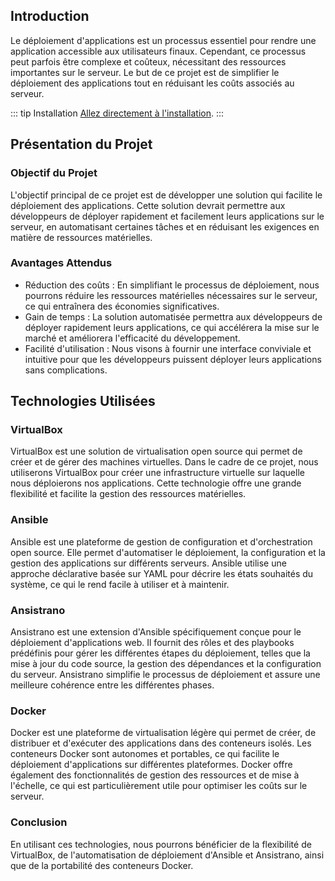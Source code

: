 ## Introduction
Le déploiement d'applications est un processus essentiel pour rendre une application accessible aux utilisateurs finaux. Cependant, ce processus peut parfois être complexe et coûteux, nécessitant des ressources importantes sur le serveur. Le but de ce projet est de simplifier le déploiement des applications tout en réduisant les coûts associés au serveur.

::: tip Installation
[Allez directement à l'installation](/instalation_VirtualBox).
:::


## Présentation du Projet

###  Objectif du Projet
L'objectif principal de ce projet est de développer une solution qui facilite le déploiement des applications. Cette solution devrait permettre aux développeurs de déployer rapidement et facilement leurs applications sur le serveur, en automatisant certaines tâches et en réduisant les exigences en matière de ressources matérielles.



### Avantages Attendus
- Réduction des coûts : En simplifiant le processus de déploiement, nous pourrons réduire les ressources matérielles nécessaires sur le serveur, ce qui entraînera des économies significatives.
- Gain de temps : La solution automatisée permettra aux développeurs de déployer rapidement leurs applications, ce qui accélérera la mise sur le marché et améliorera l'efficacité du développement.
- Facilité d'utilisation : Nous visons à fournir une interface conviviale et intuitive pour que les développeurs puissent déployer leurs applications sans complications.



## Technologies Utilisées

###  VirtualBox
VirtualBox est une solution de virtualisation open source qui permet de créer et de gérer des machines virtuelles. Dans le cadre de ce projet, nous utiliserons VirtualBox pour créer une infrastructure virtuelle sur laquelle nous déploierons nos applications. Cette technologie offre une grande flexibilité et facilite la gestion des ressources matérielles.

###  Ansible
Ansible est une plateforme de gestion de configuration et d'orchestration open source. Elle permet d'automatiser le déploiement, la configuration et la gestion des applications sur différents serveurs. Ansible utilise une approche déclarative basée sur YAML pour décrire les états souhaités du système, ce qui le rend facile à utiliser et à maintenir.

###  Ansistrano
Ansistrano est une extension d'Ansible spécifiquement conçue pour le déploiement d'applications web. Il fournit des rôles et des playbooks prédéfinis pour gérer les différentes étapes du déploiement, telles que la mise à jour du code source, la gestion des dépendances et la configuration du serveur. Ansistrano simplifie le processus de déploiement et assure une meilleure cohérence entre les différentes phases.

###  Docker
Docker est une plateforme de virtualisation légère qui permet de créer, de distribuer et d'exécuter des applications dans des conteneurs isolés. Les conteneurs Docker sont autonomes et portables, ce qui facilite le déploiement d'applications sur différentes plateformes. Docker offre également des fonctionnalités de gestion des ressources et de mise à l'échelle, ce qui est particulièrement utile pour optimiser les coûts sur le serveur.

###  Conclusion
En utilisant ces technologies, nous pourrons bénéficier de la flexibilité de VirtualBox, de l'automatisation de déploiement d'Ansible et Ansistrano, ainsi que de la portabilité des conteneurs Docker.

